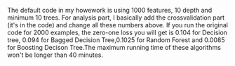 The default code in my howework is using 1000 features, 10 depth and minimum 10 trees.
For analysis part, I basically add the crossvalidation part (it's in the code) and change all these numbers 
above. If you run the original code for 2000 examples, the zero-one loss you will get is
0.104 for Decision tree, 0.094 for Bagged Decision Tree,0.1025 for Random Forest and 0.0085
for Boosting Decison Tree.The maximum running time of these algorithms won't be longer than 40 minutes.

